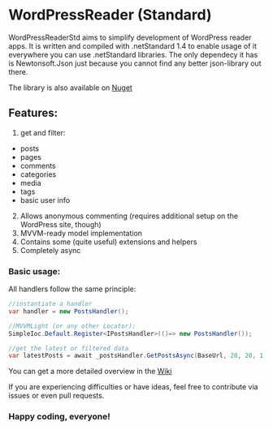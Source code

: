 # WordPressReader (Standard) 

WordPressReaderStd aims to simplify development of WordPress reader apps. It is written and compiled with .netStandard 1.4 to enable usage of it everywhere you can use .netStandard libraries. The only dependecy it has is Newtonsoft.Json just because you cannot find any better json-library out there.

The library is also available on [Nuget](https://www.nuget.org/packages/WordPressReader/)

## Features:

1. get and filter:
  + posts
  + pages
  + comments
  + categories
  + media
  + tags
  + basic user info
  
2. Allows anonymous commenting (requires additional setup on the WordPress site, though)
3. MVVM-ready model implementation
4. Contains some (quite useful) extensions and helpers
5. Completely async

### Basic usage:

All handlers follow the same principle:


```csharp 
//instantiate a handler
var handler = new PostsHandler();

//MVVMLight (or any other Locator):
SimpleIoc.Default.Register<IPostsHandler>(()=> new PostsHandler());

//get the latest or filtered data
var latestPosts = await _postsHandler.GetPostsAsync(BaseUrl, 20, 20, 1, categories);
```

You can get a more detailed overview in the [Wiki](https://github.com/MSiccDev/WordPressReaderStd/wiki)


If you are experiencing difficulties or have ideas, feel free to contribute via issues or even pull requests.

### Happy coding, everyone!




  

